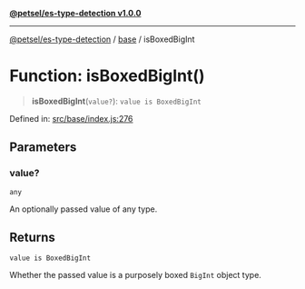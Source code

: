 [**@petsel/es-type-detection v1.0.0**](../../README.md)

***

[@petsel/es-type-detection](../../modules.md) / [base](../README.md) / isBoxedBigInt

# Function: isBoxedBigInt()

> **isBoxedBigInt**(`value?`): `value is BoxedBigInt`

Defined in: [src/base/index.js:276](https://github.com/petsel/es-type-detection/blob/ee065d8dbfab0995c95e9bb864d87647f5391dda/src/base/index.js#L276)

## Parameters

### value?

`any`

An optionally passed value of any type.

## Returns

`value is BoxedBigInt`

Whether the passed value is a purposely boxed `BigInt` object type.

